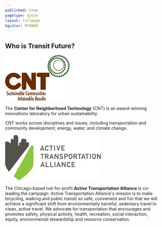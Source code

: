```yaml
---
published: true
pagetype: quote
layout: fullpage
bgcolor: FF8000
---
```


## Who is Transit Future?

![Center for Neighborhood Technology](img/supporters/cntlogo.jpg)

The **Center for Neighborhood Technology** (CNT) is an award-winning innovations laboratory for urban sustainability. 

CNT works across disciplines and issues, including transportation and community development, energy, water, and climate change.


![Active Transportation Alliance](img/supporters/activetrans.jpg)

The Chicago-based not-for-profit **Active Transportation Alliance** is co-leading the campaign. Active Transportation Alliance's mission is to make bicycling, walking and public transit so safe, convenient and fun that we will achieve a significant shift from environmentally harmful, sedentary travel to clean, active travel. We advocate for transportation that encourages and promotes safety, physical activity, health, recreation, social interaction, equity, environmental stewardship and resource conservation.